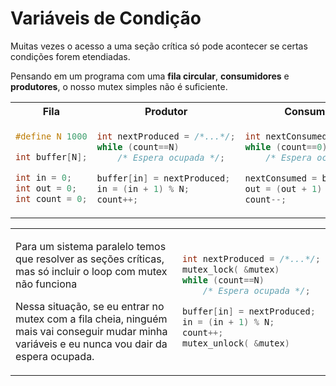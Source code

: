 # Variáveis de Condição

Muitas vezes o acesso a uma seção crítica só pode acontecer se certas condições forem etendiadas.

Pensando em um programa com uma **fila circular**, **consumidores** e **produtores**, o nosso mutex simples não é suficiente.


<table>
<tr>
    <th>Fila</th>
    <th>Produtor</th>
    <th>Consumidor</th>
</tr>
<tr>
<td>

```C
#define N 1000

int buffer[N];

int in = 0;
int out = 0;
int count = 0;
```

</td>
<td>

```C
int nextProduced = /*...*/;
while (count==N)
    /* Espera ocupada */;

buffer[in] = nextProduced;
in = (in + 1) % N;
count++;
```
</td>
<td>

```C
int nextConsumed;
while (count==0)
    /* Espera ocupada */;

nextConsumed = buffer[out];
out = (out + 1) % N;
count--;
```
</td>
</tr>
</table>

<table>
<td>

Para um sistema paralelo temos que resolver as seções críticas, mas só incluir o loop com mutex não funciona

Nessa situação, se eu entrar no mutex com a fila cheia, ninguém mais vai conseguir mudar minha variáveis e eu nunca vou dair da espera ocupada.

</td>
<td>

```C
int nextProduced = /*...*/;
mutex_lock( &mutex)
while (count==N)
    /* Espera ocupada */;

buffer[in] = nextProduced;
in = (in + 1) % N;
count++;
mutex_unlock( &mutex)
```

</td>
</table>